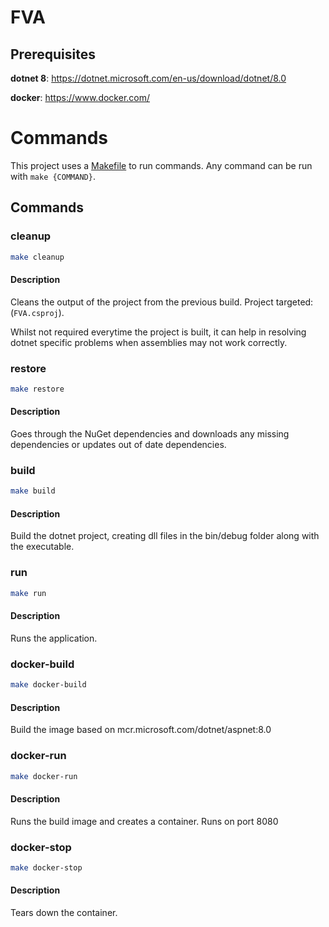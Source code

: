 # FVA

## Prerequisites
**dotnet 8**:
https://dotnet.microsoft.com/en-us/download/dotnet/8.0

**docker**: https://www.docker.com/


# Commands
This project uses a [Makefile](Makefile) to run commands. Any command can be run with 
``make {COMMAND}``.

## Commands

### **cleanup**
``` bash
make cleanup
```
#### **Description**
Cleans the output of the project from the previous build. Project targeted: (``FVA.csproj``).

Whilst not required everytime the project is built, it can help in resolving dotnet specific problems when assemblies may not work correctly.

### **restore**
```bash
make restore
```

#### **Description**
Goes through the NuGet dependencies and downloads any missing dependencies or updates out of date dependencies.

### **build**
```bash
make build
```

#### **Description**
Build the dotnet project, creating dll files in the bin/debug folder along with the executable. 

### **run**
```bash
make run
```

#### **Description**
Runs the application.

### **docker-build**
```bash
make docker-build
```

#### **Description**
Build the image based on mcr.microsoft.com/dotnet/aspnet:8.0

### **docker-run**
```bash
make docker-run
```

#### **Description**
Runs the build image and creates a container. Runs on port 8080

### **docker-stop**
```bash
make docker-stop
```

#### **Description**
Tears down the container.